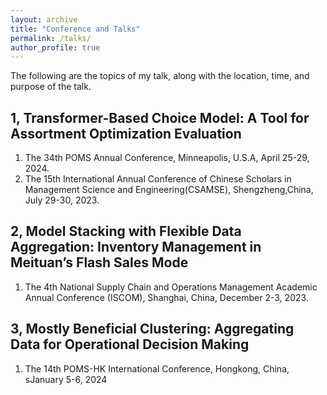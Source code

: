```yaml
---
layout: archive
title: "Conference and Talks"
permalink: /talks/
author_profile: true
---
```

The following are the topics of my talk, along with the location, time, and purpose of the talk.


1, Transformer-Based Choice Model: A Tool for Assortment Optimization Evaluation
------
1. The 34th POMS Annual Conference, Minneapolis, U.S.A, April 25-29, 2024.
2. The 15th International Annual Conference of Chinese Scholars in Management Science and Engineering(CSAMSE), Shengzheng,China, July 29-30, 2023.

2, Model Stacking with Flexible Data Aggregation: Inventory Management in Meituan’s 
   Flash Sales Mode
------
1. The 4th National Supply Chain and Operations Management Academic Annual Conference (ISCOM), Shanghai, China, December 2-3, 2023.

3, Mostly Beneficial Clustering: Aggregating Data for Operational Decision Making
------
1. The 14th POMS-HK International Conference, Hongkong, China, sJanuary 5-6, 2024
